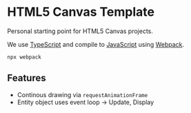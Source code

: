 # HTML5 Canvas Template

Personal starting point for HTML5 Canvas projects.

We use [TypeScript](https://www.typescriptlang.org/) and compile to [JavaScript](https://code.visualstudio.com/docs/typescript/typescript-compiling) using [Webpack](https://webpack.js.org/).

`npx webpack`

## Features
- Continous drawing via `requestAnimationFrame`
- Entity object uses event loop -> Update, Display

